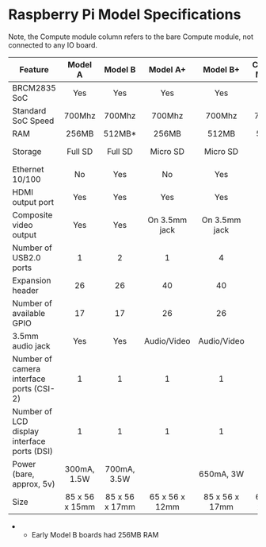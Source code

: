 # Raspberry Pi Model Specifications

Note, the Compute module column refers to the bare Compute module, not connected to any IO board.

|Feature            | Model A | Model B | Model A+ | Model B+ | Compute Module |
|-------------------|:-------:|:-------:|:--------:|:--------:|:--------------:|
| BRCM2835 SoC | Yes | Yes | Yes | Yes | Yes |
| Standard SoC Speed | 700Mhz| 700Mhz| 700Mhz| 700Mhz| 700Mhz |
| RAM | 256MB | 512MB* | 256MB | 512MB | 512MB |
| Storage | Full SD | Full SD | Micro SD | Micro SD | 4GB eMMC |
| Ethernet 10/100 | No | Yes | No | Yes | No |
| HDMI output port   | Yes | Yes | Yes | Yes | Yes |
| Composite video output | Yes | Yes | On 3.5mm jack | On 3.5mm jack | Yes |
| Number of USB2.0 ports | 1 | 2 | 1 | 4 | 1 | 
| Expansion header | 26 | 26 | 40 | 40 | N/A |
| Number of available GPIO | 17 | 17 | 26 | 26 | 48 |
| 3.5mm audio jack | Yes | Yes | Audio/Video | Audio/Video | N/A
| Number of camera interface ports (CSI-2) | 1 | 1 | 1 | 1 | 2 |
| Number of LCD display interface ports (DSI) | 1 | 1 | 1 | 1 | 2 |
| Power (bare, approx, 5v) | 300mA, 1.5W | 700mA, 3.5W |  | 650mA, 3W |  |
| Size | 85 x 56 x 15mm | 85 x 56 x 17mm | 65 x 56 x 12mm | 85 x 56 x 17mm | 62 x 30 x 3mm |


- * Early Model B boards had 256MB RAM
